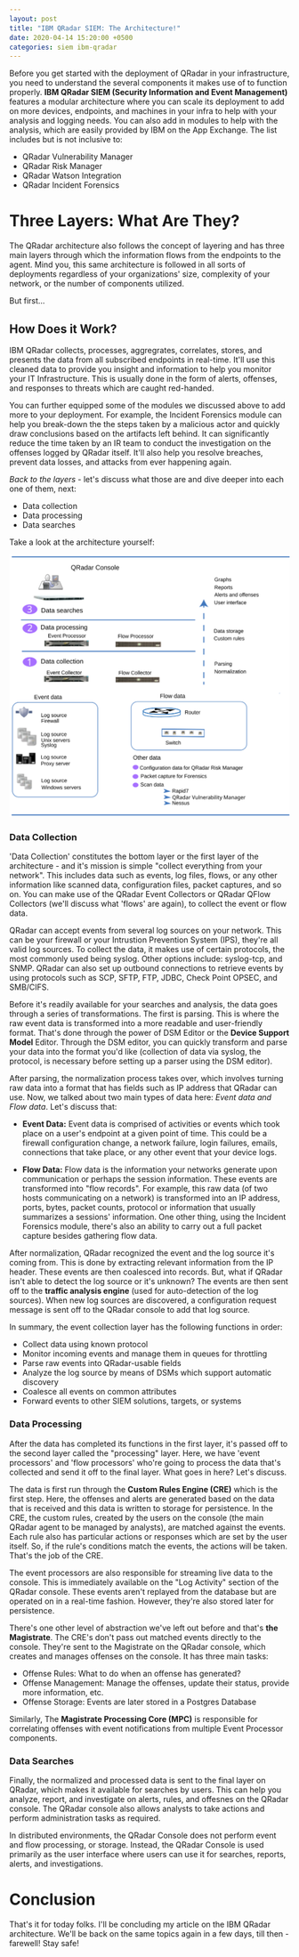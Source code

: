```yaml
---
layout: post
title: "IBM QRadar SIEM: The Architecture!"
date: 2020-04-14 15:20:00 +0500
categories: siem ibm-qradar
---
```


Before you get started with the deployment of QRadar in your infrastructure, you need to understand the several components it makes use of to function properly. **IBM QRadar SIEM (Security Information and Event Management)** features a modular architecture where you can scale its deployment to add on more devices, endpoints, and machines in your infra to help with your analysis and logging needs. You can also add in modules to help with the analysis, which are easily provided by IBM on the App Exchange. The list includes but is not inclusive to:
- QRadar Vulnerability Manager
- QRadar Risk Manager
- QRadar Watson Integration
- QRadar Incident Forensics

# Three Layers: What Are They?

The QRadar architecture also follows the concept of layering and has three main layers through which the information flows from the endpoints to the agent. Mind you, this same architecture is followed in all sorts of deployments regardless of your organizations' size, complexity of your network, or the number of components utilized. 

But first...

## How Does it Work?

IBM QRadar collects, processes, aggregrates, correlates, stores, and presents the data from all subscribed endpoints in real-time. It'll use this cleaned data to provide you insight and information to help you monitor your IT Infrastructure. This is usually done in the form of alerts, offenses, and responses to threats which are caught red-handed.

You can further equipped some of the modules we discussed above to add more to your deployment. For example, the Incident Forensics module can help you break-down the the steps taken by a malicious actor and quickly draw conclusions based on the artifacts left behind. It can significantly reduce the time taken by an IR team to conduct the investigation on the offenses logged by QRadar itself. It'll also help you resolve breaches, prevent data losses, and attacks from ever happening again. 

_Back to the layers_ - let's discuss what those are and dive deeper into each one of them, next:

- Data collection
- Data processing
- Data searches

Take a look at the architecture yourself:

![IBM QRadar Architecture](/assets/qradar-architecture/arch.svg)

### Data Collection

'Data Collection' constitutes the bottom layer or the first layer of the architecture - and it's mission is simple "collect everything from your network". This includes data such as events, log files, flows, or any other information like scanned data, configuration files, packet captures, and so on. You can make use of the QRadar Event Collectors or QRadar QFlow Collectors (we'll discuss what 'flows' are again), to collect the event or flow data. 

QRadar can accept events from several log sources on your network. This can be your firewall or your Intrustion Prevention System (IPS), they're all valid log sources. To collect the data, it makes use of certain protocols, the most commonly used being syslog. Other options include: syslog-tcp, and SNMP. QRadar can also set up outbound connections to retrieve events by using protocols such as SCP, SFTP, FTP, JDBC, Check Point OPSEC, and SMB/CIFS.

Before it's readily available for your searches and analysis, the data goes through a series of transformations. The first is parsing. This is where the raw event data is transformed into a more readable and user-friendly format. That's done through the power of DSM Editor or the **Device Support Model** Editor. Through the DSM editor, you can quickly transform and parse your data into the format you'd like (collection of data via syslog, the protocol, is necessary before setting up a parser using the DSM editor).

After parsing, the normalization process takes over, which involves turning raw data into a format that has fields such as IP address that QRadar can use. Now, we talked about two main types of data here: _Event data and Flow data_. Let's discuss that:

- **Event Data:** Event data is comprised of activities or events which took place on a user's endpoint at a given point of time. This could be a firewall configuration change, a network failure, login failures, emails, connections that take place, or any other event that your device logs.

- **Flow Data:** Flow data is the information your networks generate upon communication or perhaps the session information. These events are transformed into "flow records". For example, this raw data (of two hosts communicating on a network) is transformed into an IP address, ports, bytes, packet counts, protocol or information that usually summarizes a sessions' information. One other thing, using the Incident Forensics module, there's also an ability to carry out a full packet capture besides gathering flow data. 

After normalization, QRadar recognized the event and the log source it's coming from. This is done by extracting relevant information from the IP header. These events are then coalesced into records. But, what if QRadar isn't able to detect the log source or it's unknown? The events are then sent off to the **traffic analysis engine** (used for auto-detection of the log sources). When new log sources are discovered, a configuration request message is sent off to the QRadar console to add that log source. 

In summary, the event collection layer has the following functions in order:

- Collect data using known protocol
- Monitor incoming events and manage them in queues for throttling
- Parse raw events into QRadar-usable fields
- Analyze the log source by means of DSMs which support automatic discovery
- Coalesce all events on common attributes
- Forward events to other SIEM solutions, targets, or systems

### Data Processing

After the data has completed its functions in the first layer, it's passed off to the second layer called the "processing" layer. Here, we have 'event processors' and 'flow processors' who're going to process the data that's collected and send it off to the final layer. What goes in here? Let's discuss.

The data is first run through the **Custom Rules Engine (CRE)** which is the first step. Here, the offenses and alerts are generated based on the data that is received and this data is written to storage for persistence. In the CRE, the custom rules, created by the users on the console (the main QRadar agent to be managed by analysts), are matched against the events. Each rule also has particular actions or responses which are set by the user itself. So, if the rule's conditions match the events, the actions will be taken. That's the job of the CRE.

The event processors are also responsible for streaming live data to the console. This is immediately available on the "Log Activity" section of the QRadar console. These events aren't replayed from the database but are operated on in a real-time fashion. However, they're also stored later for persistence. 

There's one other level of abstraction we've left out before and that's **the Magistrate**. The CRE's don't pass out matched events directly to the console. They're sent to the Magistrate on the QRadar console, which creates and manages offenses on the console. It has three main tasks:

- Offense Rules: What to do when an offense has generated?
- Offense Management: Manage the offenses, update their status, provide more information, etc.
- Offense Storage: Events are later stored in a Postgres Database

Similarly, The **Magistrate Processing Core (MPC)** is responsible for correlating offenses with event notifications from multiple Event Processor components.

### Data Searches

Finally, the normalized and processed data is sent to the final layer on QRadar, which makes it available for searches by users. This can help you analyze, report, and investigate on alerts, rules, and offesnes on the QRadar console. The QRadar console also allows analysts to take actions and perform administration tasks as required. 

In distributed environments, the QRadar Console does not perform event and flow processing, or storage. Instead, the QRadar Console is used primarily as the user interface where users can use it for searches, reports, alerts, and investigations.


# Conclusion

That's it for today folks. I'll be concluding my article on the IBM QRadar architecture. We'll be back on the same topics again in a few days, till then - farewell! Stay safe!